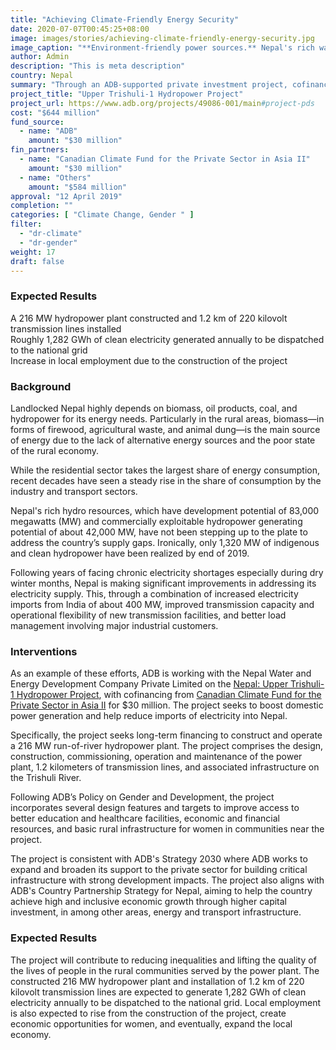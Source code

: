 ```yaml
---
title: "Achieving Climate-Friendly Energy Security"
date: 2020-07-07T00:45:25+08:00
image: images/stories/achieving-climate-friendly-energy-security.jpg
image_caption: "**Environment-friendly power sources.** Nepal's rich water resources have great potential to help the country achieve energy security. (Photo source: Sundar1 / [CC BY-SA](https://creativecommons.org/licenses/by-sa/3.0))"
author: Admin
description: "This is meta description"
country: Nepal
summary: "Through an ADB-supported private investment project, cofinanced with the Canadian Climate Fund for the Private Sector in Asia II, Nepal moves closer to achieving energy security.  After project completion, Nepal will see a new hydropower plant generate electricity for its national grid, helping lessen the country’s dependence on energy imports and lifting the quality of the lives of the surrounding communities."
project_title: "Upper Trishuli-1 Hydropower Project"
project_url: https://www.adb.org/projects/49086-001/main#project-pds
cost: "$644 million"
fund_source: 
  - name: "ADB"
    amount: "$30 million"
fin_partners:
  - name: "Canadian Climate Fund for the Private Sector in Asia II"
    amount: "$30 million"
  - name: "Others"
    amount: "$584 million"
approval: "12 April 2019"
completion: ""
categories: [ "​Climate Change, Gender " ]
filter:
  - "dr-climate"
  - "dr-gender"
weight: 17
draft: false
---
```


### Expected Results

<div class="dr-results row">
  <div class="col-md-4 mb-5"><i class="icon-check-circle"></i> <span>A 216 MW hydropower plant constructed and 1.2 km of 220 kilovolt transmission lines installed</span></div>
  <div class="col-md-4 mb-5"><i class="icon-check-circle"></i> <span>Roughly 1,282 GWh of clean electricity generated annually to be dispatched to the national grid</span></div>
  <div class="col-md-4 mb-5"><i class="icon-check-circle"></i> <span>Increase in local employment due to the construction of the project</span></div>
</div>


### Background

Landlocked Nepal highly depends on biomass, oil products, coal, and hydropower for its energy needs. Particularly in the rural areas, biomass—in forms of firewood, agricultural waste, and animal dung—is the main source of energy due to the lack of alternative energy sources and the poor state of the rural economy.

While the residential sector takes the largest share of energy consumption, recent decades have seen a steady rise in the share of consumption by the industry and transport sectors.  

Nepal's rich hydro resources, which have development potential of 83,000 megawatts (MW) and commercially exploitable hydropower generating potential of about 42,000 MW, have not been stepping up to the plate to address the country’s supply gaps. Ironically, only 1,320 MW of indigenous and clean hydropower have been realized by end of 2019.

Following years of facing chronic electricity shortages especially during dry winter months, Nepal is making significant improvements in addressing its electricity supply. This, through a combination of increased electricity imports from India of about 400 MW, improved transmission capacity and operational flexibility of new transmission facilities, and better load management involving major industrial customers.

### Interventions

As an example of these efforts, ADB is working with the Nepal Water and Energy Development Company Private Limited on the [Nepal: Upper Trishuli-1 Hydropower Project](https://www.adb.org/projects/49086-001/main#project-pds), with cofinancing from [Canadian Climate Fund for the Private Sector in Asia II](./modalities/trust-funds/single-partner-trust-funds/#ccfpsa) for $30 million. The project seeks to boost domestic power generation and help reduce imports of electricity into Nepal. 

Specifically, the project seeks long-term financing to construct and operate a 216 MW run-of-river hydropower plant. The project comprises the design, construction, commissioning, operation and maintenance of the power plant, 1.2 kilometers of transmission lines, and associated infrastructure on the Trishuli River. 

Following ADB’s Policy on Gender and Development, the project incorporates several design features and targets to improve access to better education and healthcare facilities, economic and financial resources, and basic rural infrastructure for women in communities near the project.

The project is consistent with ADB's Strategy 2030 where ADB works to expand and broaden its support to the private sector for building critical infrastructure with strong development impacts. The project also aligns with ADB's Country Partnership Strategy for Nepal, aiming to help the country achieve high and inclusive economic growth through higher capital investment, in among other areas, energy and transport infrastructure.

### Expected Results

The project will contribute to reducing inequalities and lifting the quality of the lives of people in the rural communities served by the power plant. The constructed 216 MW hydropower plant and installation of 1.2 km of 220 kilovolt transmission lines are expected to generate 1,282 GWh of clean electricity annually to be dispatched to the national grid. Local employment is also expected to rise from the construction of the project, create economic opportunities for women, and eventually, expand the local economy. 